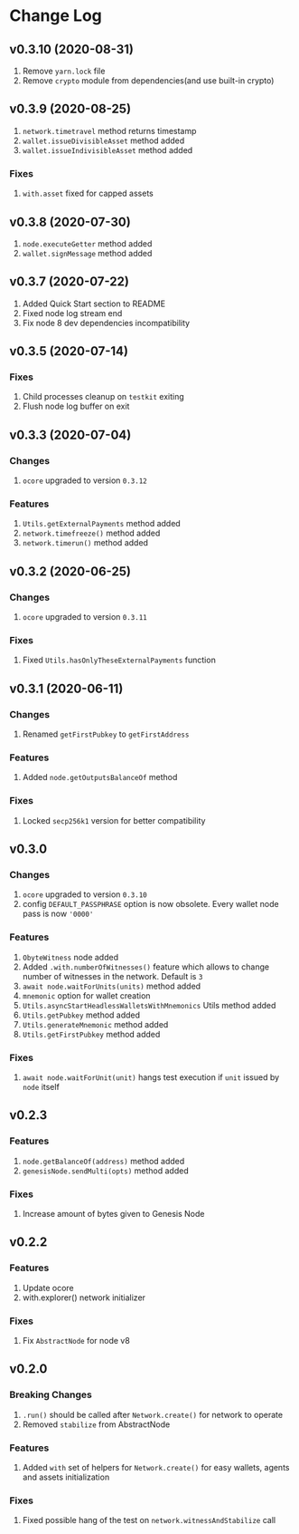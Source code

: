 # Change Log

## v0.3.10 (2020-08-31)

1. Remove `yarn.lock` file
2. Remove `crypto` module from dependencies(and use built-in crypto)

## v0.3.9 (2020-08-25)

1. `network.timetravel` method returns timestamp
2. `wallet.issueDivisibleAsset` method added
3. `wallet.issueIndivisibleAsset` method added

### Fixes
1. `with.asset` fixed for capped assets

## v0.3.8 (2020-07-30)

1. `node.executeGetter` method added
2. `wallet.signMessage` method added

## v0.3.7 (2020-07-22)

1. Added Quick Start section to README
2. Fixed node log stream end
3. Fix node 8 dev dependencies incompatibility

## v0.3.5 (2020-07-14)

### Fixes
1. Child processes cleanup on `testkit` exiting
2. Flush node log buffer on exit

## v0.3.3 (2020-07-04)

### Changes
1. `ocore` upgraded to version `0.3.12`

### Features
1. `Utils.getExternalPayments` method added
2. `network.timefreeze()` method added
3. `network.timerun()` method added

## v0.3.2 (2020-06-25)

### Changes
1. `ocore` upgraded to version `0.3.11`

### Fixes
1. Fixed `Utils.hasOnlyTheseExternalPayments` function


## v0.3.1 (2020-06-11)

### Changes
1. Renamed `getFirstPubkey` to `getFirstAddress`

### Features
1. Added `node.getOutputsBalanceOf` method

### Fixes
1. Locked `secp256k1` version for better compatibility


## v0.3.0

### Changes
1. `ocore` upgraded to version `0.3.10`
2. config `DEFAULT_PASSPHRASE` option is now obsolete. Every wallet node pass is now `'0000'`

### Features
1. `ObyteWitness` node added
2. Added `.with.numberOfWitnesses()` feature which allows to change number of witnesses in the network. Default is `3`
3. `await node.waitForUnits(units)` method added
4. `mnemonic` option for wallet creation
5. `Utils.asyncStartHeadlessWalletsWithMnemonics` Utils method added
6. `Utils.getPubkey` method added
7. `Utils.generateMnemonic` method added
8. `Utils.getFirstPubkey` method added

### Fixes
1. `await node.waitForUnit(unit)` hangs test execution if `unit` issued by `node` itself

## v0.2.3

### Features
1. `node.getBalanceOf(address)` method added
2. `genesisNode.sendMulti(opts)` method added

### Fixes
1. Increase amount of bytes given to Genesis Node

## v0.2.2

### Features
1. Update ocore
2. with.explorer() network initializer

### Fixes
1. Fix `AbstractNode` for node v8

## v0.2.0

### Breaking Changes
1. `.run()` should be called after `Network.create()` for network to operate
2. Removed `stabilize` from AbstractNode

### Features
1. Added `with` set of helpers for `Network.create()` for easy wallets, agents and assets initialization

### Fixes
1. Fixed possible hang of the test on `network.witnessAndStabilize` call
